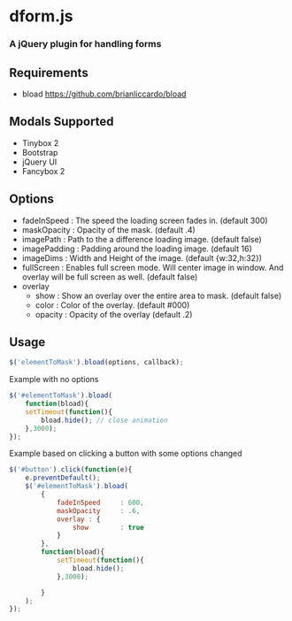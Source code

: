 # dform.js

### A jQuery plugin for handling forms

## Requirements
 - bload https://github.com/brianliccardo/bload

## Modals Supported
 - Tinybox 2
 - Bootstrap
 - jQuery UI
 - Fancybox 2

## Options
- fadeInSpeed	: The speed the loading screen fades in. (default 300)
- maskOpacity	: Opacity of the mask. (default .4)
- imagePath		: Path to the a difference loading image. (default false)
- imagePadding	: Padding around the loading image. (default 16)
- imageDims		: Width and Height of the image. (default {w:32,h:32})
- fullScreen	: Enables full screen mode. Will center image in window. And overlay will be full screen as well. (default false)
- overlay
	- show		: Show an overlay over the entire area to mask. (default false)
	- color		: Color of the overlay. (default #000)
	- opacity	: Opacity of the overlay (default .2)


## Usage

```javascript
$('elementToMask').bload(options, callback);
```

Example with no options
```javascript
$('#elementToMask').bload(
	function(bload){
	setTimeout(function(){
		bload.hide(); // close animation
	},3000);
});
```

Example based on clicking a button with some options changed
```javascript
$('#button').click(function(e){
	e.preventDefault();
	$('#elementToMask').bload(
		{
			fadeInSpeed		: 600,
			maskOpacity		: .6,
			overlay : {
				show		: true
			}
		},
		function(bload){
			setTimeout(function(){
				bload.hide();
			},3000);

		}
	);
});
```